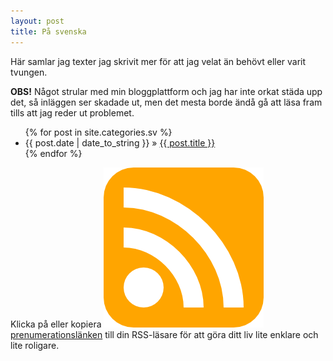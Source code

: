 ```yaml
---
layout: post
title: På svenska
---
```


Här samlar jag texter jag skrivit mer för att jag velat än behövt eller varit
tvungen.

**OBS!** Något strular med min bloggplattform och jag har inte orkat städa upp
det, så inläggen ser skadade ut, men det mesta borde ändå gå att läsa fram
tills att jag reder ut problemet.

<ul class="posts">
    {% for post in site.categories.sv %}
    <li><span>{{ post.date | date_to_string }}</span> &raquo; <a href="{{ post.url }}">{{ post.title }}</a></li>
    {% endfor %}
</ul>

Klicka på eller kopiera <a href="feed.xml"><img class="icon-inline"
src="/gfx/icon-feed.png" />prenumerationslänken</a> till din RSS-läsare för att
göra ditt liv lite enklare och lite roligare.

